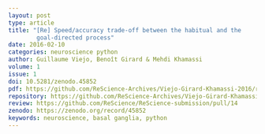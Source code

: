 ```yaml
---
layout: post
type: article
title: "[Re] Speed/accuracy trade-off between the habitual and the
        goal-directed process"
date: 2016-02-10
categories: neuroscience python
author: Guillaume Viejo, Benoît Girard & Mehdi Khamassi
volume: 1
issue: 1
doi: 10.5281/zenodo.45852
pdf: https://github.com/ReScience-Archives/Viejo-Girard-Khamassi-2016/raw/master/article/viejo_girard_khamassi.pdf
repository: https://github.com/ReScience-Archives/Viejo-Girard-Khamassi-2016
review: https://github.com/ReScience/ReScience-submission/pull/14
zenodo: https://zenodo.org/record/45852
keywords: neuroscience, basal ganglia, python
---
```


